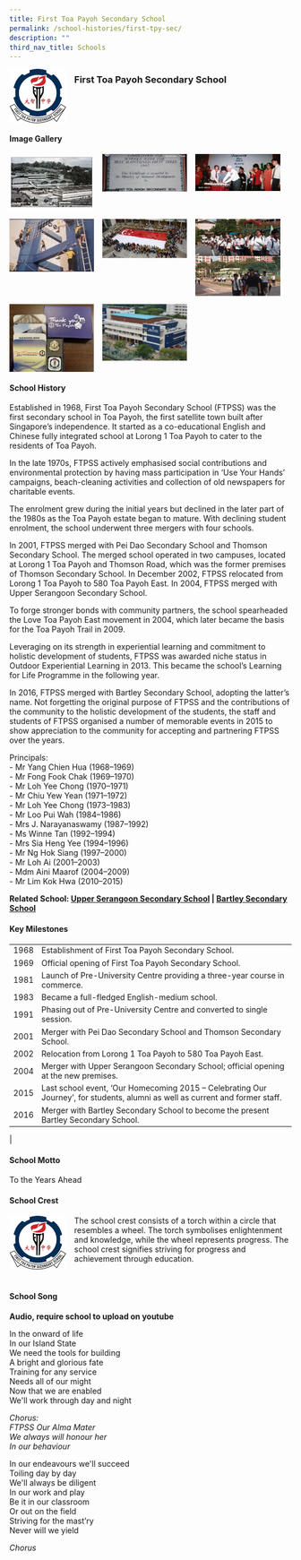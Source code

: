 ```yaml
---
title: First Toa Payoh Secondary School
permalink: /school-histories/first-tpy-sec/
description: ""
third_nav_title: Schools
---
```

<img src="/images/firsttpysec1.png" style="width:20%;margin-right:15px;" align = "left">

### **First Toa Payoh Secondary School**

<br clear="left">

#### **Image Gallery**

<p><a href="https://staging.d1yxymztqoj7qn.amplifyapp.com/images/ahmadibrahimpri2.jpg">  
<img src="/images/firsttpysec2.jpg" style="width:30%;margin-right:15px;" align = "left">
</a></p>

<p><a href="https://staging.d1yxymztqoj7qn.amplifyapp.com/images/ahmadibrahimpri3.jpg">  
<img src="/images/firsttpysec3.jpg" style="width:30%;margin-right:15px;" align = "left">
</a></p>

<p><a href="https://staging.d1yxymztqoj7qn.amplifyapp.com/images/ahmadibrahimpri4.jpg">  
<img src="/images/firsttpysec4.jpg" style="width:30%;margin-right:15px;" align = "left">
</a></p>

<br clear="left">

<p><a href="https://staging.d1yxymztqoj7qn.amplifyapp.com/images/ahmadibrahimpri2.jpg">  
<img src="/images/firsttpysec5.jpg" style="width:30%;margin-right:15px;" align = "left">
</a></p>

<p><a href="https://staging.d1yxymztqoj7qn.amplifyapp.com/images/ahmadibrahimpri3.jpg">  
<img src="/images/firsttpysec6.jpg" style="width:30%;margin-right:15px;" align = "left">
</a></p>

<p><a href="https://staging.d1yxymztqoj7qn.amplifyapp.com/images/ahmadibrahimpri4.jpg">  
<img src="/images/firsttpysec7.jpg" style="width:30%;margin-right:15px;" align = "left">
</a></p>

<br clear="left">

<p><a href="https://staging.d1yxymztqoj7qn.amplifyapp.com/images/ahmadibrahimpri2.jpg">  
<img src="/images/firsttpysec8.jpg" style="width:30%;margin-right:15px;" align = "left">
</a></p>

<p><a href="https://staging.d1yxymztqoj7qn.amplifyapp.com/images/ahmadibrahimpri3.jpg">  
<img src="/images/firsttpysec9.jpg" style="width:30%;margin-right:15px;" align = "left">
</a></p>

<br clear="left">

#### **School History**
Established in 1968, First Toa Payoh Secondary School (FTPSS) was the first secondary school in Toa Payoh, the first satellite town built after Singapore’s independence. It started as a co-educational English and Chinese fully integrated school at Lorong 1 Toa Payoh to cater to the residents of Toa Payoh.

In the late 1970s, FTPSS actively emphasised social contributions and environmental protection by having mass participation in ‘Use Your Hands’ campaigns, beach-cleaning activities and collection of old newspapers for charitable events.

The enrolment grew during the initial years but declined in the later part of the 1980s as the Toa Payoh estate began to mature. With declining student enrolment, the school underwent three mergers with four schools.

In 2001, FTPSS merged with Pei Dao Secondary School and Thomson Secondary School. The merged school operated in two campuses, located at Lorong 1 Toa Payoh and Thomson Road, which was the former premises of Thomson Secondary School. In December 2002, FTPSS relocated from Lorong 1 Toa Payoh to 580 Toa Payoh East. In 2004, FTPSS merged with Upper Serangoon Secondary School. 

To forge stronger bonds with community partners, the school spearheaded the Love Toa Payoh East movement in 2004, which later became the basis for the Toa Payoh Trail in 2009.

Leveraging on its strength in experiential learning and commitment to holistic development of students, FTPSS was awarded niche status in Outdoor Experiential Learning in 2013. This became the school’s Learning for Life Programme in the following year. 

In 2016, FTPSS merged with Bartley Secondary School, adopting the latter’s name. Not forgetting the original purpose of FTPSS and the contributions of the community to the holistic development of the students, the staff and students of FTPSS organised a number of memorable events in 2015 to show appreciation to the community for accepting and partnering FTPSS over the years.

Principals:<br>
\- Mr Yang Chien Hua (1968–1969)<br>
\- Mr Fong Fook Chak (1969–1970)<br>
\- Mr Loh Yee Chong (1970–1971)<br>
\- Mr Chiu Yew Yean (1971–1972)<br>
\- Mr Loh Yee Chong (1973–1983)<br>
\- Mr Loo Pui Wah (1984–1986)<br>
\- Mrs J. Narayanaswamy (1987–1992)<br>
\- Ms Winne Tan (1992–1994)<br>
\- Mrs Sia Heng Yee (1994–1996)<br>
\- Mr Ng Hok Siang (1997–2000)<br>
\- Mr Loh Ai (2001–2003)<br>
\- Mdm Aini Maarof (2004–2009)<br>
\- Mr Lim Kok Hwa (2010–2015)

**Related School: [Upper Serangoon Secondary School](https://staging.d1yxymztqoj7qn.amplifyapp.com/school-histories/upper-serangoon-sec/) \| [Bartley Secondary School](https://staging.d1yxymztqoj7qn.amplifyapp.com/school-histories/bartley-sec/)**

#### **Key Milestones**

|  |  |
|:---:|---|
| 1968 | Establishment of First Toa Payoh Secondary School. |
| 1969 | Official opening of First Toa Payoh Secondary School. |
| 1981 | Launch of Pre-University Centre providing a three-year course in commerce. |
| 1983 | Became a full-fledged English-medium school. |
| 1991 | Phasing out of Pre-University Centre and converted to single session. |
| 2001 | Merger with Pei Dao Secondary School and Thomson Secondary School. |
| 2002 | Relocation from Lorong 1 Toa Payoh to 580 Toa Payoh East. |
| 2004 | Merger with Upper Serangoon Secondary School; official opening at the new premises. |
| 2015 | Last school event, ‘Our Homecoming 2015 – Celebrating Our Journey’, for students, alumni as well as current and former staff. |
| 2016 | Merger with Bartley Secondary School to become the present Bartley Secondary School. |
|

#### **School Motto**
To the Years Ahead

#### **School Crest**
<img src="/images/firsttpysec1.png" style="width:20%;margin-right:15px;" align = "left">

The school crest consists of a torch within a circle that resembles a wheel. The torch symbolises enlightenment and knowledge, while the wheel represents progress. The school crest signifies striving for progress and achievement through education.

<br clear="left">

#### **School Song**
**Audio, require school to upload on youtube**

In the onward of life<br>
In our Island State<br>
We need the tools for building<br>
A bright and glorious fate<br>
Training for any service<br>
Needs all of our might<br>
Now that we are enabled<br>
We'll work through day and night

_Chorus:_<br>
_FTPSS Our Alma Mater_<br>
_We always will honour her_<br>
_In our behaviour_

In our endeavours we'll succeed<br>
Toiling day by day<br>
We'll always be diligent<br>
In our work and play<br>
Be it in our classroom<br>
Or out on the field<br>
Striving for the mast’ry<br>
Never will we yield

_Chorus_